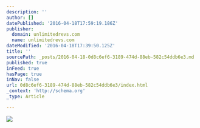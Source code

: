 ```yaml
---
description: ''
author: []
datePublished: '2016-04-18T17:59:19.186Z'
publisher:
  domain: unlimitedrevs.com
  name: unlimitedrevs.com
dateModified: '2016-04-18T17:39:50.125Z'
title: ''
sourcePath: _posts/2016-04-18-0d8c6ef6-3189-474d-88eb-582c54ddb6e3.md
published: true
inFeed: true
hasPage: true
inNav: false
url: 0d8c6ef6-3189-474d-88eb-582c54ddb6e3/index.html
_context: 'http://schema.org'
_type: Article

---
```

![](http://43u4yf33ox003bfth0aku6h1.wpengine.netdna-cdn.com/wp-content/uploads/2015/07/Datsun-240Z-1024x631.jpg)